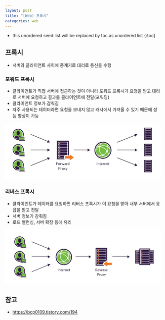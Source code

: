 ```yaml
---
layout: post
title: "[Web] 프록시"
categories: web
---
```


* this unordered seed list will be replaced by toc as unordered list
{:toc}

## 프록시

- 서버와 클라이언트 사이에 중계기로 대리로 통신을 수행

### 포워드 프록시

- 클라이언트가 직접 서버에 접근하는 것이 아니라 포워드 프록시가 요청을 받고 대리로 서버에 요청하고 결과를 클라이언트에 전달(포워딩)
- 클라이언트 정보가 감춰짐
- 자주 사용되는 데이터라면 요청을 보내지 않고 캐시에서 가져올 수 있기 때문에 성능 향상이 가능

![forward proxy](/assets/img/forward-proxy.jpg)

### 리버스 프록시

- 클라이언트가 데이터를 요청하면 리버스 프록시가 이 요청을 받아 내부 서버에서 응답을 받고 전달
- 서버 정보가 감춰짐
- 로드 밸런싱, 서버 확장 등에 유리

![reverse proxy](/assets/img/reverse-proxy.jpg)

## 참고

- <https://bcp0109.tistory.com/194>